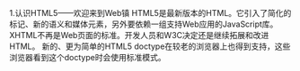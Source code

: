 1.认识HTML5——欢迎来到Web镇
	HTML5是最新版本的HTML。它引入了简化的标记、新的语义和媒体元素，另外要依赖一组支持Web应用的JavaScript库。
	XHTML不再是Web页面的标准。开发人员和W3C决定还是继续拓展和改进HTML。
	新的、更为简单的HTML5 doctype在较老的浏览器上也得到支持，这些浏览器看到这个doctype时会使用标准模式。
	<script>标记或指向CSS的样式表链接中不再需要type类型。现在JavaScript和CSS是默认类型。
	用于指定字符集的<meta>标记已经大为简化，只包含字符编码。
	UTF-8现在是Web上使用的标准字符集。
	对doctype和<meta>标记做出修改不会影响页面在老浏览器上的显示。
	HTML5新元素是HTML 4元素的一个超集，这说明，较老的页面在现代浏览器中仍能正常工作。
	按官方说法，HTML5标准在2014年前不会正式完成，不过大多数现代浏览器在此之前就能提供支持。
	HTML5引入了一些元素，可以向页面增加新的语义，与HTML 4.01相比，可以提供更多选项来创建Web页面结构。
	HTML5中的很多新特性都需要JavaScript来充分加以利用。
	通过使用JavaScript，可以与DOM交互，也就是文档对象模型（Document Object Model）。
	DOM是Web页面的浏览器内部表示。通过使用JavaScript，你可以访问元素、修改元素，还可以向DOM增加新元素。
	JavaScript API是一个“应用程序接口”。利用API，可以控制HTML5的所有方面，比如2D绘图、视频回放等等。
	JavaScript是世界上最流行的语言之一。最近几年，JavaScript实现有了显著改进。
	可以检测浏览器中是否支持某个新特性，如果不支持还能够妥善地降级。
	CSS是HTML5的样式标准，很多人用“HTML5”描述创建Web应用所用的技术家族时，都包含CSS。
//我的脑子一定是进水了，竟然会记录这~

2.介绍JavaScript和DOM——一点点代码
	使用var声明一个JavaScript变量。
	数字、布尔值和串是基本类型。
	布尔值为true和false。
	数字可以是整数或浮点数。
	未赋值的变量值为undefined。
	undefined和null是两个不同的值。undefined表示一个变量未赋值；null表示这个变量有一个空值。
	数值表达式、布尔表达式和串表达式会分别得到一个数、布尔值或串值。
	要重复执行代码块，可以使用for或while循环。
	for循环和while循环可以做同样的事情，要根据具体情况使用最合适的形式。
	要结束一个for或while循环，某个时刻 条件测试必须为false。
	可以使用if/else语句根据一个条件测试做出判断。
	条件测试是布尔表达式。
	可以向Web页面的head部分或体部分增加JavaScript，或者把它放在单独的文件中，并从Web页面链接这个文件。
	要用<script>元素包围你的JavaScript代码（或指向代码的链接）。
	浏览器加载一个Web页面时，他会创建一个文档对象模型（Document Object Model，DOM），这是Web页面的一个内部表示。
	通过使用JavaScript检查和修改DOM，可以使你的Web页面有交互性。
	可以使用document.getElementById访问页面中的一个元素。
	document.getElementById使用一个元素的id在DOM中查找元素。
	可以使用一个元素的innerHTML属性修改这个元素的内容。
	如果你想在页面完全加载之前访问或修改元素，会得到一个JavaScript错误，你的代码将不能正常工作。
	将一个函数赋至window.onload属性，可以在浏览器完成页面加载之后运行这个函数中的代码。
	可以使用一个数组来存储多个值。
	要访问一个数组中的一个值，需要使用索引。索引是一个整数，指定数组中元素的位置（从0开始）。
	数组的length属性会告诉你数组中有多少个元素。
	通过结合循环和数组，可以按顺序访问一个数组中的各个元素。
	Math是一个JavaScript库，包含大量与数学相关的函数。
	Math.random会返回一个介于0和1的浮点数（但是不会为1）.
	Math.floor把一个浮点数小数点后面的所有位去除，将它转换为一个整数。

3.事件与处理程序——一点点交互
	你的浏览器中一直在发生很多事件。如果你想对这些事件做出相应，就要用事件处理程序来处理这些事件。
	点击Web页面上的一个按钮是会触发按钮点击事件。
	处理一个按钮点击事件时，要注册一个函数来处理这个事件。要做到这一点，需要编写一个函数，并把按钮的onclick属性设置为这个函数名。
	如果注册了一个按钮点击事件处理程序，点击这个按钮时就会调用这个函数。
	要编写函数代码作为处理程序对按钮点击事件做出相应。可以提醒用户或者更新页面，也可以做其它相应。
	要得到用户在一个表单输入文本域中输入的文本，要使用这个输入域的value属性。
	如果用户没有向表单输入文本域输入任何内容，这个域的值将是空串（""）。
	可以用一个if测试和==来比较变量和空串是否相等。
	要把一个新元素增加到DOM，首先需要创建这个元素，然后增加这个元素作为某个元素的子元素。
	使用document.createElement可以创建一个新元素。将标记名（例如，"li"）传入函数调用，指示要创建的元素。
	要在DOM中增加一个元素作为某个父元素的子元素，需要得到这个父元素的引用，并对父元素调用appendChild，传入要增加的子元素。
	如果使用appendChild向一个父元素增加多个子元素，每个新的子元素会追加到其他子元素的后面，所以他们会出现在页面中其他子元素的后面或下面（假设没有用CSS改变页面布局）。
	可以使用Web存储API（localStorage）在用户的浏览器中存储数据。
	我们使用localStorage保存播放列表中的歌曲，这里采用了成品代码。你会在第九章了解更多有关localStorage的内容。
	下一张你更多地了解DOM和JavaScript特性，比如函数和对象。

4.JavaScript和对象——正式JavaScript
	要创建一个函数，要使用function关键字，如果有参数，还要加上小括号来包含参数。（个人见解：没有形参也要加小括号）
	函数可以是命名函数，也可以以是匿名的。
	函数的命名规则与变量命名规则相同。
	函数体放在大括号之间，包含完成函数工作的具体语句。
	函数可以用return语句返回一个值。
	要调用一个函数，需要使用函数名，并传入它需要的所有实参。
	JavaScript使用传值方式传递参数。
	传递一个对象作为一个函数的实参时，比如dog，形参会得到这个对象引用的一个副本。
	函数中定义的变量，包括形参，都称为局部变量。
	函数外定义的变量称为全局变量。
	局部变量在定义该变量的函数之外不可见，这称为变量的作用域。
	如果声明一个局部变量时与一个全局变量同名，这个局部变量会遮蔽全局变量。
	从页面链接到多个JavaScript文件时，所有全局变量都定义在同一个全局空间中。
	如果赋一个新变量而没有使用var关键字，这个变量就是全局的，即使是在一个函数中首次赋值。
	函数也是值，可以赋给变量、传递给其他函数、存储在数组中，还可以赋给对象属性。
	对象是属性的集合。
	可以使用点记法或[]记法访问对象的属性。
	如果使用[]记法，要把属性名作为一个串用括号引起来，例如myoBJECT["name"].
	可以改变一个属性的值、删除属性，或者向对象增加新属性。
	可以使用一个for-in循环枚举对象的属性。
	赋给一个对象属性的函数称为方法。
	方法可以使用一个特殊的关键字this来引用调用这个方法的对象。
	构造函数是创建对象的函数。
	构造函数的任务是创建一个新对象，并初始化这个对象的属性。
	要调用一个构造函数创建对象，需要使用new关键字。例如new Dog()。
	这本书中一直在使用对象，包括document、window和很多元素对象。
	window是全局对象。
	document对象是window的一个属性
	document.getElementById方法会返回一个元素对象。

5.实现HTML位置感知——地理定位
	地理定位并不“正式”算是HTML5规范的一部分，不过可以认为它属于HTML5规范“家族”。
	有很多方法来确定你的位置，这取决于你的设备。
	与蜂窝基站三角定位或网络IP相比，GPS是获得位置的一种更为精确的方法。
	没有GPS的移动设备可以使用蜂窝基站三角定位来确定位置。
	地理定位API有三个方法和一些属性。
	地理定位API中的主要方法是getCurrentPosition，这是navigator.geolocation对象的一个方法。
	getCurrentPosition有一个必要参数，即成功处理程序，还有两个可选的参数，分别是错误处理程序和选项。
	position对象传递到成功处理程序，其中包含位置的信息，包括经度和纬度。
	position对象包含coords属性，这是一个coordinates对象。
	coordinates对象的属性包括纬度(latitude)、经度(longitude)和精度(accuracy)。
	有些设备可能还支持其他coordinates属性：高度(altitude)、高度精度(altitudeAccuracy)、朝向(heading)和速度(speed)。
	使用accuracy属性来确定位置的精确度(单位千米)。
	调用getCurrentPosition时，浏览器必须验证你允许共享你的位置。
	watchPosition是geolocation对象的一个方法，会监视你的位置，并在位置改变时调用一个成功处理程序。
	类似于getCurrentPosition，watchPosition有一个必要参数，即成功处理程序，还有两个可选参数，分别是错误处理程序和选项。
	使用clearWatch停止监视位置。
	使用watchPosition时，设备需要更多能量，所以可能会缩短你的电池寿命。
	getCurrentPosition和watchPosition的第三个参数options对象有一些属性，可以设置这些属性来控制地理定位API的行为。
	maximumAge属性确定getCurrentPosition是否使用一个缓存位置，如果是，它指定了请求一个全新位置前这个位置的最大年龄。
	timeout属性确定调用错误处理程序之前getCurrentPosition可以有多长时间来得到一个全新的位置。
	enableHighAccuracy属性向设备提供一个提示，如果可以得到一个高精度的位置，需要更多能量。
	可以使用地理定位API并结合Google Maps API在地图上显示你的位置。

7 秀出你的艺术天分——画布
	画布是一个元素，可以放在页面上来创建一个绘制空间。
	除非你指定，否则画布没有默认的样式或内容（所以在画布上绘制内容或用CSS增加边框之前，在页面上是看不到画布的）。
	页面上可以有多个画布。当然，需要为每个画布提供一个唯一的id，以便使用JavaScript分别访问。
	要指定画布元素的大小，可以使用元素的width和height属性。
	画布上所有的内容都使用JavaScript绘制。
	要在画布上绘制，首先需要创建一个上下文。目前，2D上下文是唯一的选择，不过将来可能还会有其他上下文类型。
	要在画布上绘制，首先需要有一个上下文。因为上下文提供了一个特定的接口（例如，2D或3D）。你可以从多种接口中选择来完成画布上的绘制。
	使用上下文属性和方法来访问画布。
	要在画布中绘制一个矩形，可以使用csontex.fillRect方法。这个方法会创建一个矩形，并填充指定的颜色。
	要创建一个矩形轮廓，可以使用strokeRect而不是fillRect。
	使用fillStyle和strokeStyle可以改变默认的填充和笔划颜色，默认颜色为黑色。
	可以使用CSS中同样的的格式指定颜色（例如，"black"、"#000000"、"rgb(0, 0, 0)"。记住要在fillStyle两边加上引号。
	并没有一个fillCircle方法。要在画布上绘制一个圆，需要绘制一个弧。
	要创建任意的形状或弧，首先要创建一个路径。
	路径是一个不可见的线或形状，它定义了画布上的一条线或区域。用笔画描出路径或填充路径之前，路径是看不到的。
	要创建一个三角形，可以使用beginPath创建一个路径，然后用moveTo和lineTo来 绘制路径。使用closePath可以连接路径上的两个点。
	要绘制一个圆，可以创建一个360°的弧。起始角为0，终止角为360°。
	画布中使用弧度来指定角，而不是使用度，所以需要从度转换为弧度来指定起始角和终止角。
	360° = 2PI弧度。
	要在画布上绘制文本，可以使用fillText方法。
	在画布中绘制文本时，需要使用上下文属性指定位置、样式和其他属性。
	设置一个上下文属性时，他会应用到后面的所有绘制操作，直到你再次改变这个属性。例如，改变fillStyle会影响设置fillStyle知乎绘制的所有形状和文本的颜色。
	可以用drawInage方法向画布增加图像。
	要增加一个图像，首先需要创建一个图象对象，并确保它完全加载。
	在画布上绘制就像在图形程序中完成“位图”绘制。

9 在本地存储
	Web存储是浏览器中的一个存储库，也是一个API，可以用来从这个本地存储库保存和获取数据项。
	大多数浏览器都为每个源提供了至少5MB的存储空间。
	Web存储包括本地存储和会话存储。
	本地存储是持久的，即使你关闭浏览器窗口或退出浏览器，本地存储仍然保留。
	会话存储中的数据项会在你关闭浏览器窗口或退出浏览器时删除。会话存储很适合临时数据项，而不是长期存储。
	本地存储和会话存储使用完全相同的API。
	Web存储按源（可以认为是域）来组织。源就是Web上文档的位置（例如，wickedlysmart.com或headfirstlabs.com）。
	每个域有一个单独的存储空间，所以存储在一个源的数据项对另一个源中的Web页面是不可见的。
	使用localStorage.setItem(key)可以从本地存储获取一个值。
	可以使用与关联数组相同的语法在本地存储中设置和获取数据项。可以使用localStorage中的键。
	localStorage.length是一个给定源localStorage中的数据项数。
	使用浏览器中的控制台可以查看和删除localStorage中的数据项。
	可以从localStorage直接删除数据项，只需右键点击一个数据项，并选择delete（注意，并非所有浏览器中都奏效）。
	可以在代码中使用removeItem(key)的方法和clear方法删除localStorage中的数据项。注意，clear方法会删除你完成这个清空操作时源源所在localStorage中的所有内容。
	每个localStorage中的数据项的键必须是唯一的。如果使用与一个现有数据项相同的键，会覆盖这个数据项的值。
	要生成一个唯一的键，一种方法是使用当前时间（自1970年以来的毫秒数），并使用Date对象的getTime()方法。
	要为你的Web应用创建一个合适的命名机制，使得即时数据项从本地存储删除，或者如果另一个应用在本地存储中创建了数据项，也能正常工作。
	Web存储目前只支持存储字符串作为对应键的值。
	可以使用parseInt或者praseFloat将localStorage中作为字符串的数字转换回真正的数字。
	如果需要存储更复杂的数据，可以使用JavaScript对象，在存储之前会使用JSON.stringify把他们转换为字符串，在获取之后会使用JSON.parse再将其转换回对象。
	本地存储对于移动设备尤其有用，可以用来降低宽带需求。
	会话存储类似于本地存储，只不过浏览器存储库中保存的内容不会持久存储，如果你关闭标签页、窗口或退出浏览器，他们就不复存在。会话存储对于短期存储很有用，如购物会话。
